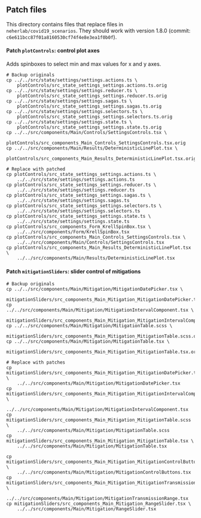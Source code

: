 ## Patch files
This directory contains files that replace files in `neherlab/covid19_scenarios`.
They should work with version 1.8.0 (commit: `c6e611bcc87f01a8160530cf74f4e8e3ea1f0b0f`).

#### Patch `plotControls`: control plot axes 

Adds spinboxes to select min and max values for x and y axes.

	# Backup originals
	cp ../../src/state/settings/settings.actions.ts \
		plotControls/src_state_settings_settings.actions.ts.orig
	cp ../../src/state/settings/settings.reducer.ts \
		plotControls/src_state_settings_settings.reducer.ts.orig
	cp ../../src/state/settings/settings.sagas.ts \
		plotControls/src_state_settings_settings.sagas.ts.orig
	cp ../../src/state/settings/settings.selectors.ts \
		plotControls/src_state_settings_settings.selectors.ts.orig
	cp ../../src/state/settings/settings.state.ts \
		plotControls/src_state_settings_settings.state.ts.orig
	cp ../../src/components/Main/Controls/SettingsControls.tsx \
		plotControls/src_components_Main_Controls_SettingsControls.tsx.orig
	cp ../../src/components/Main/Results/DeterministicLinePlot.tsx \
		plotControls/src_components_Main_Results_DeterministicLinePlot.tsx.orig

	# Replace with patched
	cp plotControls/src_state_settings_settings.actions.ts \ 
		../../src/state/settings/settings.actions.ts
	cp plotControls/src_state_settings_settings.reducer.ts \
		../../src/state/settings/settings.reducer.ts
	cp plotControls/src_state_settings_settings.sagas.ts \
		../../src/state/settings/settings.sagas.ts
	cp plotControls/src_state_settings_settings.selectors.ts \
		../../src/state/settings/settings.selectors.ts
	cp plotControls/src_state_settings_settings.state.ts \
		../../src/state/settings/settings.state.ts
	cp plotControls/src_components_Form_KrellSpinBox.tsx \
		../../src/components/Form/KrellSpinBox.tsx
	cp plotControls/src_components_Main_Controls_SettingsControls.tsx \
		../../src/components/Main/Controls/SettingsControls.tsx
	cp plotControls/src_components_Main_Results_DeterministicLinePlot.tsx \
		../../src/components/Main/Results/DeterministicLinePlot.tsx


#### Patch `mitigationSliders`: slider control of mitigations

	# Backup originals
	cp ../../src/components/Main/Mitigation/MitigationDatePicker.tsx \
		mitigationSliders/src_components_Main_Mitigation_MitigationDatePicker.tsx.orig
	cp ../../src/components/Main/Mitigation/MitigationIntervalComponent.tsx \
		mitigationSliders/src_components_Main_Mitigation_MitigationIntervalComponent.tsx.orig
	cp ../../src/components/Main/Mitigation/MitigationTable.scss \
		mitigationSliders/src_components_Main_Mitigation_MitigationTable.scss.orig
	cp ../../src/components/Main/Mitigation/MitigationTable.tsx \
		mitigationSliders/src_components_Main_Mitigation_MitigationTable.tsx.orig

	# Replace with patches
	cp mitigationSliders/src_components_Main_Mitigation_MitigationDatePicker.tsx \
		../../src/components/Main/Mitigation/MitigationDatePicker.tsx
	cp mitigationSliders/src_components_Main_Mitigation_MitigationIntervalComponent.tsx \
		../../src/components/Main/Mitigation/MitigationIntervalComponent.tsx
	cp mitigationSliders/src_components_Main_Mitigation_MitigationTable.scss \
		../../src/components/Main/Mitigation/MitigationTable.scss
	cp mitigationSliders/src_components_Main_Mitigation_MitigationTable.tsx \
		../../src/components/Main/Mitigation/MitigationTable.tsx

	cp mitigationSliders/src_components_Main_Mitigation_MitigationControlButtons.tsx \
		../../src/components/Main/Mitigation/MitigationControlButtons.tsx
	cp mitigationSliders/src_components_Main_Mitigation_MitigationTransmissionRange.tsx \
		../../src/components/Main/Mitigation/MitigationTransmissionRange.tsx
	cp mitigationSliders/src_components_Main_Mitigation_RangeSlider.tsx \
		../../src/components/Main/Mitigation/RangeSlider.tsx






	



